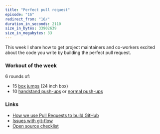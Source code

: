 ```yaml
---
title: "Perfect pull request"
episode: "16"
redirect_from: "16/"
duration_in_seconds: 2110
size_in_bytes: 33902639
size_in_megabytes: 33
---
```


This week I share how to get project maintainers and co-workers excited about the code you write by building the perfect pull request.

### Workout of the week

6 rounds of:

- 15 [box jumps](https://www.youtube.com/watch?v=lE_z2wvC4oI) (24 inch box)
- 10 [handstand push-ups](https://www.youtube.com/watch?v=cy57JXGDjxQ) or [normal push-ups](https://www.youtube.com/watch?v=M1IfJmVjKW0)

### Links

- [How we use Pull Requests to build GitHub](https://github.com/blog/1124-how-we-use-pull-requests-to-build-github)
- [Issues with git-flow](http://scottchacon.com/2011/08/31/github-flow.html)
- [Open source checklist](http://www.healthyhacker.com/2014/08/25/open-source-checklist)
